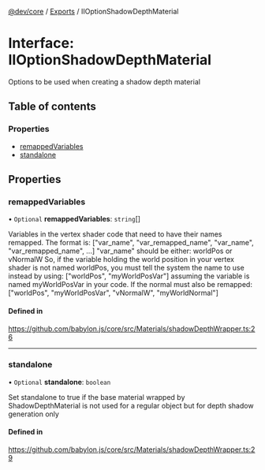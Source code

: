 [@dev/core](../README.md) / [Exports](../modules.md) / IIOptionShadowDepthMaterial

# Interface: IIOptionShadowDepthMaterial

Options to be used when creating a shadow depth material

## Table of contents

### Properties

- [remappedVariables](IIOptionShadowDepthMaterial.md#remappedvariables)
- [standalone](IIOptionShadowDepthMaterial.md#standalone)

## Properties

### remappedVariables

• `Optional` **remappedVariables**: `string`[]

Variables in the vertex shader code that need to have their names remapped.
The format is: ["var_name", "var_remapped_name", "var_name", "var_remapped_name", ...]
"var_name" should be either: worldPos or vNormalW
So, if the variable holding the world position in your vertex shader is not named worldPos, you must tell the system
the name to use instead by using: ["worldPos", "myWorldPosVar"] assuming the variable is named myWorldPosVar in your code.
If the normal must also be remapped: ["worldPos", "myWorldPosVar", "vNormalW", "myWorldNormal"]

#### Defined in

https://github.com/babylon.js/core/src/Materials/shadowDepthWrapper.ts:26

___

### standalone

• `Optional` **standalone**: `boolean`

Set standalone to true if the base material wrapped by ShadowDepthMaterial is not used for a regular object but for depth shadow generation only

#### Defined in

https://github.com/babylon.js/core/src/Materials/shadowDepthWrapper.ts:29
